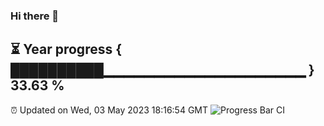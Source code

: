 ### Hi there 👋
⏳ Year progress { ██████████▁▁▁▁▁▁▁▁▁▁▁▁▁▁▁▁▁▁▁▁ } 33.63 %
---
⏰ Updated on Wed, 03 May 2023 18:16:54 GMT
![Progress Bar CI](https://github.com/liununu/liununu/workflows/Progress%20Bar%20CI/badge.svg)
